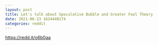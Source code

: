 ```yaml
--- 
layout: post 
title: Let's talk about Speculative Bubble and Greater Fool Theory 
date: 2021-06-23 1624448174 
categories: reddit 
--- 
```

https://redd.it/o6b0aa